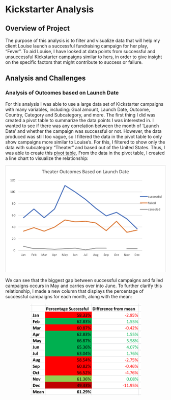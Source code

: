 # Kickstarter Analysis

## Overview of Project 
The purpose of this analysis is to filter and visualize data that will help my client Louise launch a successful fundraising campaign for her play, “Fever”. To aid Louise, I have looked at data points from successful and unsuccessful Kickstarter campaigns similar to hers, in order to give insight on the specific factors that might contribute to success or failure. 

## Analysis and Challenges

### Analysis of Outcomes based on Launch Date
For this analysis I was able to use a large data set of Kickstarter campaigns with many variables, including: Goal amount, Launch Date, Outcome, Country, Category and Subcategory, and more. The first thing I did was created a pivot table to summarize the data points I was interested in. I wanted to see if there was any correlation between the month of ‘Launch Date’ and whether the campaign was successful or not. However, the data produced was still too vague, so I filtered the data in the pivot table to only show campaigns more similar to Louise’s. For this, I filtered to show only the data with subcategory “Theater” and based out of the United States. Thus, I was able to create this [pivot table.](https://github.com/sd2wiebe/Kickstarter-Analysis-1/blob/main/Pivot%20Table.png)
From the data in the pivot table, I created a line chart to visualize the relationship: 

<p align="center"

![alttext](https://github.com/sd2wiebe/Kickstarter-Analysis-1/blob/main/Theater_Outcomes_vs_Launch.png)

</p>
We can see that the biggest gap between successful campaigns and failed campaigns occurs in May and carries over into June. To further clarify this relationship, I made a new column that displays the percentage of successful campaigns for each month, along with the mean:

<p align="center"

![alttext](https://github.com/sd2wiebe/Kickstarter-Analysis-1/blob/main/Launch%20Success%20percentages.png)

</p>





